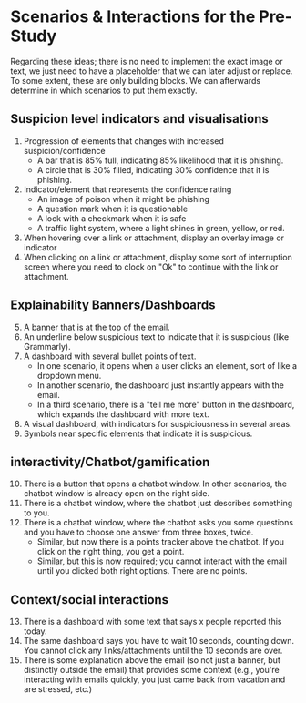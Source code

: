 # Scenarios & Interactions for the Pre-Study

Regarding these ideas; there is no need to implement the exact image or text, we just need to have a placeholder that we can later adjust or replace.
To some extent, these are only building blocks. We can afterwards determine in which scenarios to put them exactly.

## Suspicion level indicators and visualisations
1. Progression of elements that changes with increased suspicion/confidence
   - A bar that is 85% full, indicating 85% likelihood that it is phishing.
   - A circle that is 30% filled, indicating 30% confidence that it is phishing.
2. Indicator/element that represents the confidence rating
   - An image of poison when it might be phishing
   - A question mark when it is questionable
   - A lock with a checkmark when it is safe
   - A traffic light system, where a light shines in green, yellow, or red.
3. When hovering over a link or attachment, display an overlay image or indicator
4. When clicking on a link or attachment, display some sort of interruption screen where you need to clock on "Ok" to continue with the link or attachment.

## Explainability Banners/Dashboards
5. A banner that is at the top of the email.
6. An underline below suspicious text to indicate that it is suspicious (like Grammarly).
7. A dashboard with several bullet points of text.
   - In one scenario, it opens when a user clicks an element, sort of like a dropdown menu.
   - In another scenario, the dashboard just instantly appears with the email.
   - In a third scenario, there is a "tell me more" button in the dashboard, which expands the dashboard with more text.
8. A visual dashboard, with indicators for suspiciousness in several areas.
9. Symbols near specific elements that indicate it is suspicious.

## interactivity/Chatbot/gamification
10. There is a button that opens a chatbot window. In other scenarios, the chatbot window is already open on the right side.
11. There is a chatbot window, where the chatbot just describes something to you.
12. There is a chatbot window, where the chatbot asks you some questions and you have to choose one answer from three boxes, twice.
    - Similar, but now there is a points tracker above the chatbot. If you click on the right thing, you get a point.
    - Similar, but this is now required; you cannot interact with the email until you clicked both right options. There are no points.

## Context/social interactions
13. There is a dashboard with some text that says x people reported this today.
14. The same dashboard says you have to wait 10 seconds, counting down. You cannot click any links/attachments until the 10 seconds are over.
15. There is some explanation above the email (so not just a banner, but distinctly outside the email) that provides some context (e.g., you're interacting with emails quickly, you just came back from vacation and are stressed, etc.)
